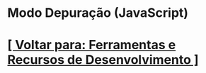 # Modo Depuração (JavaScript)

# [[ Voltar para: Ferramentas e Recursos de Desenvolvimento ]](1-ferramentas-recursos-desenvolvimento.md)